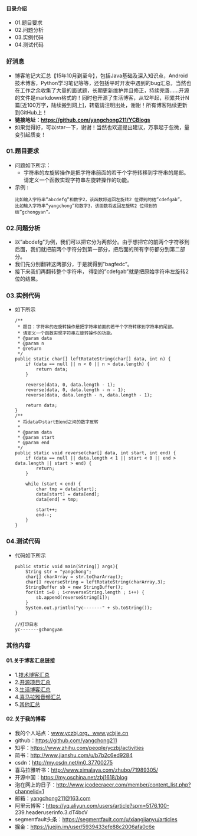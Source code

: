 #### 目录介绍
- 01.题目要求
- 02.问题分析
- 03.实例代码
- 04.测试代码



### 好消息
- 博客笔记大汇总【15年10月到至今】，包括Java基础及深入知识点，Android技术博客，Python学习笔记等等，还包括平时开发中遇到的bug汇总，当然也在工作之余收集了大量的面试题，长期更新维护并且修正，持续完善……开源的文件是markdown格式的！同时也开源了生活博客，从12年起，积累共计N篇[近100万字，陆续搬到网上]，转载请注明出处，谢谢！所有博客陆续更新到GitHub上！
- **链接地址：https://github.com/yangchong211/YCBlogs**
- 如果觉得好，可以star一下，谢谢！当然也欢迎提出建议，万事起于忽微，量变引起质变！






### 01.题目要求
- 问题如下所示：
    - 字符串的左旋转操作是把字符串前面的若干个字符转移到字符串的尾部。请定义一个函数实现字符串左旋转操作的功能。
- 示例 :
    ```
    比如输入字符串”abcdefg”和数字2，该函数将返回左旋转2 位得到的结”cdefgab”。
    比如输入字符串”yangchong”和数字3，该函数将返回左旋转2 位得到的结”gchongyan”。
    ```




### 02.问题分析
- 以”abcdefg”为例，我们可以把它分为两部分。由于想把它的前两个字符移到后面，我们就把前两个字符分到第一部分，把后面的所有字符都分到第二部分。
- 我们先分别翻转这两部分，于是就得到”bagfedc”。
- 接下来我们再翻转整个字符串， 得到的”cdefgab”就是把原始字符串左旋转2 位的结果。



### 03.实例代码
- 如下所示
    ```
    /**
     * 题目：字符串的左旋转操作是把字符串前面的若干个字符转移到字符串的尾部。
     * 请定义一个函数实现字符串左旋转操作的功能。
     * @param data
     * @param n
     * @return
     */
    public static char[] leftRotateString(char[] data, int n) {
        if (data == null || n < 0 || n > data.length) {
            return data;
        }
    
        reverse(data, 0, data.length - 1);
        reverse(data, 0, data.length - n - 1);
        reverse(data, data.length - n, data.length - 1);
    
        return data;
    }
    /**
     * 将data中start到end之间的数字反转
     *
     * @param data
     * @param start
     * @param end
     */
    public static void reverse(char[] data, int start, int end) {
        if (data == null || data.length < 1 || start < 0 || end > data.length || start > end) {
            return;
        }
    
        while (start < end) {
            char tmp = data[start];
            data[start] = data[end];
            data[end] = tmp;
    
            start++;
            end--;
        }
    }
    ```

### 04.测试代码
- 代码如下所示
    ```
    public static void main(String[] args){
    	String str = "yangchong";
    	char[] charArray = str.toCharArray();
    	char[] reverseString = leftRotateString(charArray,3);
    	StringBuffer sb = new StringBuffer();
    	for(int i=0 ; i<reverseString.length ; i++) {
    		sb.append(reverseString[i]);
    	}
    	System.out.println("yc-------" + sb.toString());
    }
    
    //打印日志
    yc-------gchongyan
    ```



### 其他内容
#### 01.关于博客汇总链接
- 1.[技术博客汇总](https://www.jianshu.com/p/614cb839182c)
- 2.[开源项目汇总](https://blog.csdn.net/m0_37700275/article/details/80863574)
- 3.[生活博客汇总](https://blog.csdn.net/m0_37700275/article/details/79832978)
- 4.[喜马拉雅音频汇总](https://www.jianshu.com/p/f665de16d1eb)
- 5.[其他汇总](https://www.jianshu.com/p/53017c3fc75d)



#### 02.关于我的博客
- 我的个人站点：www.yczbj.org，www.ycbjie.cn
- github：https://github.com/yangchong211
- 知乎：https://www.zhihu.com/people/yczbj/activities
- 简书：http://www.jianshu.com/u/b7b2c6ed9284
- csdn：http://my.csdn.net/m0_37700275
- 喜马拉雅听书：http://www.ximalaya.com/zhubo/71989305/
- 开源中国：https://my.oschina.net/zbj1618/blog
- 泡在网上的日子：http://www.jcodecraeer.com/member/content_list.php?channelid=1
- 邮箱：yangchong211@163.com
- 阿里云博客：https://yq.aliyun.com/users/article?spm=5176.100- 239.headeruserinfo.3.dT4bcV
- segmentfault头条：https://segmentfault.com/u/xiangjianyu/articles
- 掘金：https://juejin.im/user/5939433efe88c2006afa0c6e










